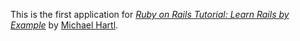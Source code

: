 This is the first application for [*Ruby on Rails Tutorial: Learn Rails by Example*](http://railstutorial.org/) by [Michael Hartl](http://michaelhartl.com).
